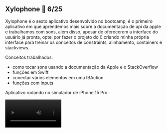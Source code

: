## Xylophone 🎵 6/25

Xylophone é o sexto aplicativo desenvolvido no bootcamp, é o primeiro aplicativo em que aprendemos mais sobre a documentação de api da apple
e trabalhamos com sons, além disso, apesar de oferecerem a interface do usuário já pronta, optei por fazer o projeto do 0 criando minha
própria interface para treinar os conceitos de constraints, alinhamento, containers e stackviews.

Conceitos trabalhados: 
  - como tocar sons usando a documentação da Apple e o StackOverflow
  - funções em Swift
  - conectar vários elementos em uma IBAction 
  - funções com inputs

Aplicativo rodando no simulador de iPhone 15 Pro:

<video src='Xylophone.mov' width=180/>


